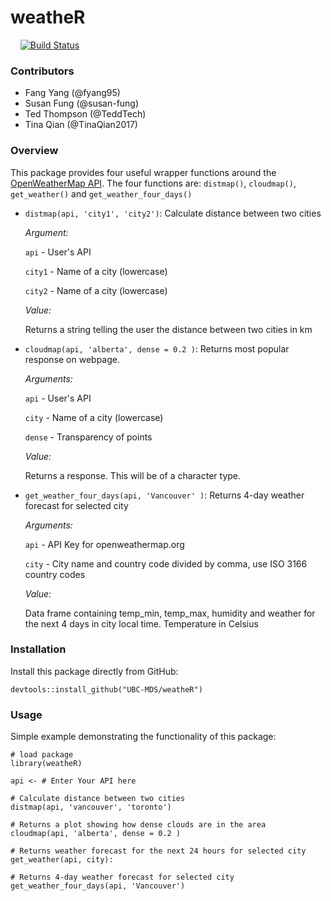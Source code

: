 # weatheR
    
[![Build Status](https://travis-ci.org/UBC-MDS/weatheR.svg?branch=master)](https://travis-ci.org/UBC-MDS/weatheR)

### Contributors

* Fang Yang (@fyang95)
* Susan Fung (@susan-fung)
* Ted Thompson (@TeddTech)
* Tina Qian (@TinaQian2017)

### Overview

This package provides four useful wrapper functions around the [OpenWeatherMap API](https://openweathermap.org/). The four functions are: `distmap()`, `cloudmap()`, `get_weather()` and `get_weather_four_days()`

* `distmap(api, 'city1', 'city2')`: Calculate distance between two cities

	*Argument:*

  `api` - User's API

  `city1` - Name of a city (lowercase)

  `city2` - Name of a city (lowercase)

	*Value:*

  Returns a string telling the user the distance between two cities in km

* `cloudmap(api, 'alberta', dense = 0.2 )`: Returns most popular response on webpage.       

  *Arguments:*

    `api` - User's API

    `city` - Name of a city (lowercase)

    `dense` - Transparency of points

  *Value:*

    Returns a response. This will be of a character type.

* `get_weather_four_days(api, 'Vancouver' )`: Returns 4-day weather forecast for selected city

    *Arguments:*

    `api` -  API Key for openweathermap.org

    `city` - City name and country code divided by comma, use ISO 3166 country codes

    *Value:*

    Data frame containing temp_min, temp_max, humidity and weather for the next 4 days in city local time. Temperature in Celsius      

### Installation

Install this package directly from GitHub:
```
devtools::install_github("UBC-MDS/weatheR")
```

### Usage
Simple example demonstrating the functionality of this package:

```
# load package
library(weatheR)

api <- # Enter Your API here

# Calculate distance between two cities
distmap(api, 'vancouver', 'toronto')

# Returns a plot showing how dense clouds are in the area
cloudmap(api, 'alberta', dense = 0.2 )

# Returns weather forecast for the next 24 hours for selected city
get_weather(api, city):

# Returns 4-day weather forecast for selected city
get_weather_four_days(api, 'Vancouver')
```
